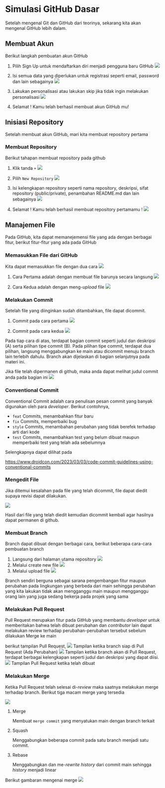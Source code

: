 # Simulasi GitHub Dasar

Setelah mengenal Git dan GitHub dari teorinya, sekarang kita akan mengenal GitHub lebih dalam.

## Membuat Akun

Berikut langkah pembuatan akun GitHub

1. Pilih Sign Up untuk mendaftarkan diri menjadi pengguna baru GitHub
   ![](assets/materi-3/membuatAkun-1.jpeg)

2. Isi semua data yang diperlukan untuk registrasi seperti email, password dan lain sebagainya
   ![](assets/materi-3/membuatAkun-2.jpeg)

3. Lakukan personalisasi atau lakukan skip jika tidak ingin melakukan personalisasi
   ![](assets/materi-3/membuatAkun-3.jpeg)

4. Selamat ! Kamu telah berhasil membuat akun GitHub mu!

## Inisiasi Repository

Setelah membuat akun GitHub, mari kita membuat repository pertama

### Membuat Repository

Berikut tahapan membuat repository pada github

1. Klik tanda `+`
   ![](assets/materi-3/membuatRepo-0.jpeg)

2. Pilih `New Repository`
   ![](assets/materi-3/membuatRepo-1.jpeg)

3. Isi kelengkapan repository seperti nama repository, deskripsi, sifat repository (public/private), penambahan README.md dan lain sebagainya
   ![](assets/materi-3/membuatRepo-2.jpeg)

4. Selamat ! Kamu telah berhasil membuat repository pertamamu !
   ![](assets/materi-3/membuatRepo-3.jpeg)

## Manajemen File

Pada GitHub, kita dapat memanejemensi file yang ada dengan berbagai fitur, berikut fitur-fitur yang ada pada GitHub

### Memasukkan File dari GitHub

Kita dapat memasukkan file dengan dua cara
![](assets/materi-3/addfile.jpeg)

1. Cara Pertama adalah dengan membuat file barunya secara langsung
   ![](assets/materi-3/createnewfile-1.jpeg)

2. Cara Kedua adalah dengan meng-_upload_ file
   ![](assets/materi-3/uploadfile-1.jpeg)

### Melakukan Commit

Setelah file yang diinginkan sudah ditambahkan, file dapat dicommit.

1. Commit pada cara pertama
   ![](assets/materi-3/createnewfile-2.jpeg)

2. Commit pada cara kedua
   ![](assets/materi-3/uploadfile-2.jpeg)

Pada tiap cara di atas, terdapat bagian commit seperti judul dan deskripsi (A) serta pilihan tipe commit (B). Pada pilihan tipe commit, terdapat dua pilihan, langsung menggabungkan ke main atau dicommit menuju branch lain terlebih dahulu. Branch akan dijelaskan di bagian selanjutnya pada materi ini.

Jika file telah dipermanen di github, maka anda dapat melihat judul commit anda pada bagian ini
![](assets/materi-3/commited.jpeg)

### Conventional Commit

Conventional Commit adalah cara penulisan pesan commit yang banyak digunakan oleh para _developer_. Berikut contohnya,

- `feat` Commits, menambahkan fitur baru
- `fix` Commits, memperbaiki bug
- `style` Commits, menambahan perubahan yang tidak berefek terhadap arti dari kode
- `test` Commits, menambahkan test yang belum dibuat maupun memperbaiki test yang telah ada sebelumnya

Selengkapnya dapat dilihat pada

https://www.droidcon.com/2023/03/03/code-commit-guidelines-using-conventional-commits

### Mengedit File

Jika ditemui kesalahan pada file yang telah dicommit, file dapat diedit supaya revisi dapat dilakukan.

![](assets/materi-3/editfile.jpeg)

Hasil dari file yang telah diedit kemudian dicommit kembali agar hasilnya dapat permanen di github.

### Membuat Branch

Branch dapat dibuat dengan berbagai cara, berikut beberapa cara-cara pembuatan branch

1. Langsung dari halaman utama repository
   ![](assets/materi-3/newbranch.jpeg)
2. Melalui create new file
   ![](assets/materi-3/newbranch-throughnewfile.jpeg)
3. Melalui upload file
   ![](assets/materi-3/newbranch-throughuploadfile.jpeg)

Branch sendiri berguna sebagai sarana pengembangan fitur maupun perubahan pada lingkungan yang berbeda dari main sehingga perubahan yang kita lakukan tidak akan mengganggu main maupun mengganggu orang lain yang juga sedang bekerja pada projek yang sama

### Melakukan Pull Request

Pull Request merupakan fitur pada GitHub yang membantu _developer_ untuk memberitakan bahwa telah dibuat perubahan dan _contributor_ lain dapat melakukan review terhadap perubahan-perubahan tersebut sebelum dilakukan Merge ke main

berikut tampilan Pull Request,
![](assets/materi-3/pullrequest-1.jpeg)
Tampilan ketika branch siap di Pull Request (Ada Perubahan)
![](assets/materi-3/pullrequest-2.jpeg)
Tampilan ketika branch akan di Pull Request, terdapat berbagai kelengkapan seperti judul dan deskripsi yang dapat diisi.
![](assets/materi-3/pullrequest-3.jpeg)
Tampilan Pull Request ketika telah dibuat

### Melakukan Merge

Ketika Pull Request telah selesai di-_review_ maka saatnya melakukan merge terhadap branch. Berikut tiga macam merge yang tersedia

![](assets/materi-3/merge.jpeg)

1. Merge

   Membuat `merge commit` yang menyatukan main dengan branch terkait

2. Squash

   Menggabungkan beberapa commit pada satu branch menjadi satu commit.

3. Rebase

   Menggabungkan dan me-_rewrite_ _history_ dari commit main sehingga _history_ menjadi linear

Berikut gambaran mengenai merge
![](assets/materi-3/mergeAnalogy.png)
